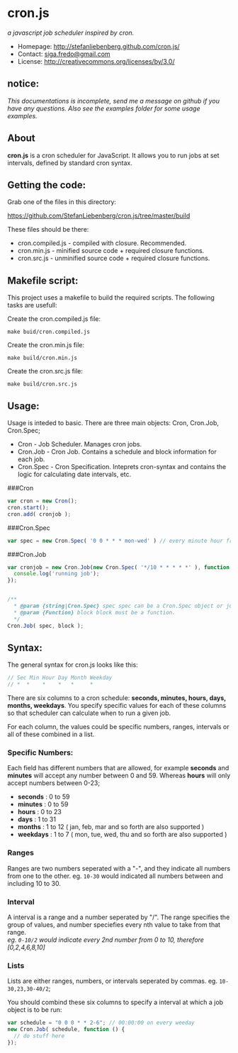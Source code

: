 # cron.js

_a javascript job scheduler inspired by cron._

* Homepage: http://stefanliebenberg.github.com/cron.js/  
* Contact: siga.fredo@gmail.com  
* License: http://creativecommons.org/licenses/by/3.0/  

## notice:

_This documentations is incomplete, send me a message on github if you have any questions. Also see the examples folder for some usage examples._


## About

**cron.js** is a cron scheduler for JavaScript. It allows you to run jobs at set intervals, defined by standard cron syntax.


## Getting the code:
 

Grab one of the files in this directory:

  https://github.com/StefanLiebenberg/cron.js/tree/master/build
  
These files should be there:

  *  cron.compiled.js - compiled with closure. Recommended.
  *  cron.min.js      - minified source code + required closure functions.
  *  cron.src.js      - unminified source code + required closure functions.
  

## Makefile script:

This project uses a makefile to build the required scripts. The following tasks are usefull:

Create the cron.compiled.js file:

```shell
make buid/cron.compiled.js
``` 

Create the cron.min.js file:

```shell
make build/cron.min.js
``` 

Create the cron.src.js file:

```shell
make build/cron.src.js
``` 


Usage:
---

Usage is inteded to basic. There are three main objects: Cron, Cron.Job, Cron.Spec;

* Cron      - Job Scheduler. Manages cron jobs.
* Cron.Job  - Cron Job. Contains a schedule and block information for each job.
* Cron.Spec - Cron Specification. Inteprets cron-syntax and contains the logic for calculating date intervals, etc.

###Cron

```javascript
var cron = new Cron();
cron.start();
cron.add( cronjob );
``` 

###Cron.Spec

```javascript
var spec = new Cron.Spec( '0 0 * * * mon-wed' ) // every minute hour from monday to wednesday;
``` 

###Cron.Job

```javascript
var cronjob = new Cron.Job(new Cron.Spec( '*/10 * * * * *' ), function () {
  console.log('running job');
});
``` 


```javascript

/**
  * @param {string|Cron.Spec} spec spec can be a Cron.Spec object or just a plain string.
  * @param {Function} block block must be a function.
  */
Cron.Job( spec, block );
``` 


## Syntax:

The general syntax for cron.js looks like this:

```javascript
// Sec Min Hour Day Month Weekday  
// *  *    *    *   *     *        
```

There are six columns to a cron schedule: **seconds, minutes, hours, days, months, weekdays**.
You specify specific values for each of these columns so that scheduler can calculate when to run a given job. 

For each column, the values could be specific numbers, ranges, intervals or all of these combined in a list. 


### Specific Numbers:

Each field has different numbers that are allowed, for example **seconds** and **minutes** will accept any number between 0 and 59. 
Whereas **hours** will only accept numbers between 0-23;

* **seconds**  : 0 to 59
* **minutes**  : 0 to 59
* **hours**    : 0 to 23
* **days**     : 1 to 31
* **months**   : 1 to 12 ( jan, feb, mar and so forth are also supported )
* **weekdays** : 1 to 7  ( mon, tue, wed, thu and so forth are also supported )

### Ranges
  Ranges are two numbers seperated with a "-", and they indicate all numbers from one to the other. 
  eg. `10-30` would indicated all numbers between and including 10 to 30.
  
### Interval
  A interval is a range and a number seperated by "/". The range specifies the group of values, and number speciefies every nth value to take from that range.  
  _eg. `0-10/2` would indicate every 2nd number from 0 to 10, therefore [0,2,4,6,8,10]_

### Lists
  Lists are either ranges, numbers, or intervals seperated by commas. eg. `10-30,23,30-40/2`;


You should combind these six columns to specify a interval at which a job object is to be run:

```javascript
var schedule = "0 0 0 * * 2-6"; // 00:00:00 on every weeday
new Cron.Job( schedule, function () {
  // do stuff here
});
``` 
